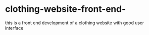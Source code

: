 # clothing-website-front-end-
this is a front end development of a clothing website with good user interface 
